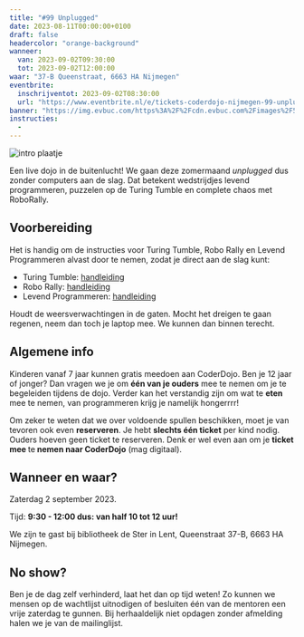 ```yaml
---
title: "#99 Unplugged"
date: 2023-08-11T00:00:00+0100
draft: false
headercolor: "orange-background"
wanneer: 
  van: 2023-09-02T09:30:00
  tot: 2023-09-02T12:00:00
waar: "37-B Queenstraat, 6663 HA Nijmegen"
eventbrite:
  inschrijventot: 2023-09-02T08:30:00
  url: "https://www.eventbrite.nl/e/tickets-coderdojo-nijmegen-99-unplugged-696605855867"
banner: "https://img.evbuc.com/https%3A%2F%2Fcdn.evbuc.com%2Fimages%2F573460509%2F187233351803%2F1%2Foriginal.20230811-134850?h=200&w=450&auto=format%2Ccompress&q=75&sharp=10&rect=0%2C85%2C1000%2C500&s=cadf58563ee25d04ab4a0bcb1ce9c60e"
instructies:
  - 
---
```


![intro plaatje](https://img.evbuc.com/https%3A%2F%2Fcdn.evbuc.com%2Fimages%2F573460509%2F187233351803%2F1%2Foriginal.20230811-134850?h=200&w=450&auto=format%2Ccompress&q=75&sharp=10&rect=0%2C85%2C1000%2C500&s=cadf58563ee25d04ab4a0bcb1ce9c60e)



Een live dojo in de buitenlucht! We gaan deze zomermaand <em>unplugged</em> dus zonder computers aan de slag. Dat betekent  wedstrijdjes levend programmeren, puzzelen op de Turing Tumble en complete chaos met RoboRally.

<!--more-->


## Voorbereiding

H﻿et is handig om de instructies voor Turing Tumble, Robo Rally en Levend Programmeren alvast door te nemen, zodat je direct aan de slag kunt:
 - Turing Tumble: <a href="https://upperstory.com/turingtumble/assets/practice-guide-2021.pdf" target="_blank" rel="nofollow noopener noreferrer">handleiding</a>
 - Robo Rally:  <a href="https://www.hasbro.com/common/documents/60D52426B94D40B98A9E78EE4DD8BF94/3EA9626BCAE94683B6184BD7EA3F1779.pdf" target="_blank" rel="nofollow noopener noreferrer">handleiding</a>
 - Levend Programmeren:  <a href="http://www.levendprogrammeren.nl/downloads/handleiding/Handleiding.pdf" target="_blank" rel="nofollow noopener noreferrer">handleiding</a>

Houdt de weersverwachtingen in de gaten. Mocht het dreigen te gaan regenen, neem dan toch je laptop mee. We kunnen dan binnen terecht.
## Algemene info

Kinderen vanaf 7 jaar kunnen gratis meedoen aan CoderDojo. Ben je 12 jaar of jonger? Dan vragen we je om <strong>één van je ouders</strong> mee te nemen om je te begeleiden tijdens de dojo. Verder kan het verstandig zijn om wat te <strong>eten</strong> mee te nemen, van programmeren krijg je namelijk hongerrrr!

Om zeker te weten dat we over voldoende spullen beschikken, moet je van tevoren ook even <strong>reserveren</strong>. Je hebt <strong>slechts één ticket</strong> per kind nodig. Ouders hoeven geen ticket te reserveren. Denk er wel even aan om je <strong>ticket mee </strong>te<strong> nemen naar CoderDojo</strong> (mag digitaal).
## Wanneer en waar?

Zaterdag 2 september 2023.

T﻿ijd: **9:30 - 12:00 dus: van half 10 tot 12 uur!**

W﻿e zijn te gast bij bibliotheek de Ster in Lent, Queenstraat 37-B, 6663 HA Nijmegen.
## No show?

Ben je de dag zelf verhinderd, laat het dan op tijd weten! Zo kunnen we mensen op de wachtlijst uitnodigen of besluiten één van de mentoren een vrije zaterdag te gunnen. Bij herhaaldelijk niet opdagen zonder afmelding halen we je van de mailinglijst.
